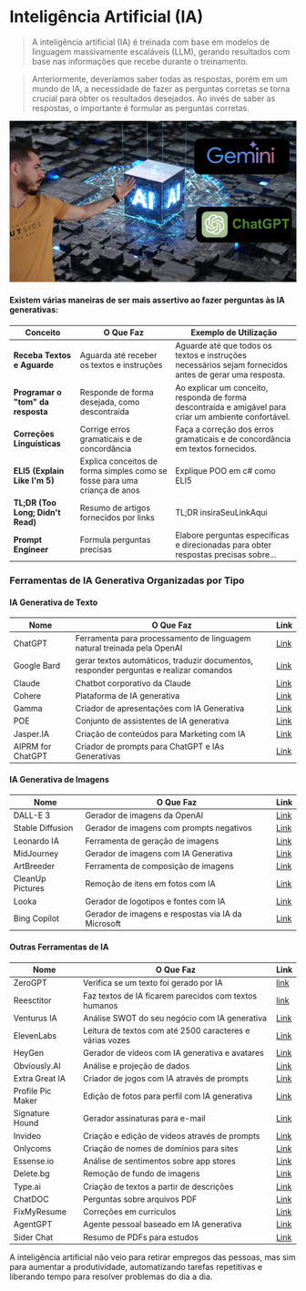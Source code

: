 # Inteligência Artificial (IA)

>A inteligência artificial (IA) é treinada com base em modelos de linguagem massivamente escaláveis (LLM), gerando resultados com base nas informações que recebe durante o treinamento. 

>Anteriormente, deveríamos saber todas as respostas, porém em um mundo de IA, a necessidade de fazer as perguntas corretas se torna crucial para obter os resultados desejados. Ao invés de saber as respostas, o importante é formular as perguntas corretas.

<img src="ia.png">

#### Existem várias maneiras de ser mais assertivo ao fazer perguntas às IA generativas:

| Conceito                                 | O Que Faz                                      | Exemplo de Utilização                                                                               |
|------------------------------------------|------------------------------------------------|-----------------------------------------------------------------------------------------------------|
| **Receba Textos e Aguarde**              | Aguarda até receber os textos e instruções    | Aguarde até que todos os textos e instruções necessários sejam fornecidos antes de gerar uma resposta. |
| **Programar o "tom" da resposta**        | Responde de forma desejada, como descontraída | Ao explicar um conceito, responda de forma descontraída e amigável para criar um ambiente confortável. |
| **Correções Linguísticas**               | Corrige erros gramaticais e de concordância   | Faça a correção dos erros gramaticais e de concordância em textos fornecidos.                         |
| **ELI5 (Explain Like I'm 5)**           | Explica conceitos de forma simples como se fosse para uma criança de  anos | Explique POO em c# como ELI5 |
| **TL;DR (Too Long; Didn't Read)**       | Resumo de artigos fornecidos por links        | TL;DR insiraSeuLinkAqui                  |
| **Prompt Engineer**                     | Formula perguntas precisas                    | Elabore perguntas específicas e direcionadas para obter respostas precisas sobre...                   |


### Ferramentas de IA Generativa Organizadas por Tipo

#### IA Generativa de Texto
| Nome          | O Que Faz                                      | Link                                      |
|---------------|------------------------------------------------|-------------------------------------------|
| ChatGPT       | Ferramenta para processamento de linguagem natural treinada pela OpenAI   | [Link](https://chat.openai.com/)          |
| Google Bard   | gerar textos automáticos, traduzir documentos, responder perguntas e realizar comandos | [Link](https://gemini.google.com/app)     |
| Claude        | Chatbot corporativo da Claude                 | [Link](https://claude.ai/login?returnTo=%2F) |
| Cohere        | Plataforma de IA generativa                   | [Link](https://cohere.com/)               |
| Gamma         | Criador de apresentações com IA Generativa    | [Link](https://gamma.app/?lng=en)         |
| POE           | Conjunto de assistentes de IA generativa      | [Link](https://poe.com/)                  |
| Jasper.IA     | Criação de conteúdos para Marketing com IA   | [Link](https://www.jasper.ai/)            |
| AIPRM for ChatGPT | Criador de prompts para ChatGPT e IAs Generativas | [Link](https://app.aiprm.com/)            |

#### IA Generativa de Imagens
| Nome             | O Que Faz                                       | Link                                               |
|------------------|-------------------------------------------------|----------------------------------------------------|
| DALL-E 3         | Gerador de imagens da OpenAI                    | [Link](https://openai.com/dall-e-3)                |
| Stable Diffusion | Gerador de imagens com prompts negativos        | [Link](https://stablediffusionweb.com/)            |
| Leonardo IA      | Ferramenta de geração de imagens                | [Link](https://app.leonardo.ai/?via=manh&gad_source=1) |
| MidJourney       | Gerador de imagens com IA Generativa            | [Link](https://www.midjourney.com/home)            |
| ArtBreeder       | Ferramenta de composição de imagens             | [Link](https://www.artbreeder.com/)                |
| CleanUp Pictures | Remoção de itens em fotos com IA               | [Link](https://cleanup.pictures/)                  |
| Looka            | Gerador de logotipos e fontes com IA           | [Link](https://looka.com/)                        |
| Bing Copilot     | Gerador de imagens e respostas via IA da Microsoft | [Link](https://www.bing.com/images/create)         |

#### Outras Ferramentas de IA
| Nome              | O Que Faz                                       | Link                                           |
|-------------------|-------------------------------------------------|------------------------------------------------|
| ZeroGPT           | Verifica se um texto foi gerado por IA          | [link](https://www.zerogpt.com/)               |
| Reesctitor        | Faz textos de IA ficarem parecidos com textos humanos | [link](https://reescritor.net/)          |
| Venturus IA       | Análise SWOT do seu negócio com IA generativa  | [Link](https://venturusai.com/)                |
| ElevenLabs        | Leitura de textos com até 2500 caracteres e várias vozes | [Link](https://elevenlabs.io/)                 |
| HeyGen            | Gerador de vídeos com IA generativa e avatares  | [Link](https://www.heygen.com/)                |
| Obviously.AI      | Análise e projeção de dados                    | [Link](https://www.obviously.ai/)              |
| Extra Great IA    | Criador de jogos com IA através de prompts     | [Link](https://extragreat.ai/)                 |
| Profile Pic Maker | Edição de fotos para perfil com IA generativa  | [Link](https://pfpmaker.com/)                  |
| Signature Hound   | Gerador assinaturas para e-mail                | [Link](https://signaturehound.com/)            |
| Invideo           | Criação e edição de vídeos através de prompts | [Link](https://invideo.io/)                    |
| Onlycoms          | Criação de nomes de domínios para sites        | [Link](https://onlycoms.com/)                  |
| Essense.io        | Análise de sentimentos sobre app stores        | [Link](https://www.essense.io/)                |
| Delete.bg         | Remoção de fundo de imagens                    | [Link](https://www.delete.bg/pt)              |
| Type.ai           | Criação de textos a partir de descrições       | [Link](https://type.ai/)                       |
| ChatDOC           | Perguntas sobre arquivos PDF                   | [Link](https://chatdoc.com/)                   |
| FixMyResume       | Correções em currículos                        | [Link](https://www.fixmyresume.xyz/)           |
| AgentGPT          | Agente pessoal baseado em IA generativa        | [Link](https://agentgpt.reworkd.ai/pt)         |
| Sider Chat        | Resumo de PDFs para estudos                    | [Link](http://sider.ai/)                       |

A inteligência artificial não veio para retirar empregos das pessoas, mas sim para aumentar a produtividade, automatizando tarefas repetitivas e liberando tempo para resolver problemas do dia a dia.
